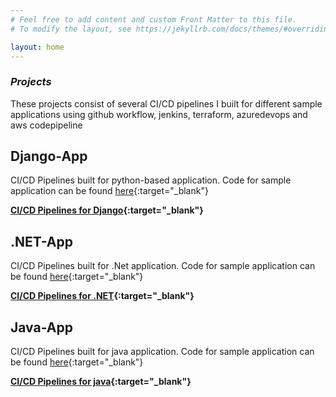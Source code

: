 ```yaml
---
# Feel free to add content and custom Front Matter to this file.
# To modify the layout, see https://jekyllrb.com/docs/themes/#overriding-theme-defaults

layout: home
---
```



### _Projects_
These projects consist of several CI/CD pipelines I built for different sample applications using github workflow, jenkins, terraform, azuredevops and aws codepipeline


## Django-App

CI/CD Pipelines built for python-based application. Code for sample application can be found [here](https://github.com/goekezie/djangoSampleApp){:target="_blank"}
 
**[CI/CD Pipelines for Django](https://github.com/goekezie/theCommitted/tree/main/Django-app){:target="_blank"}**


## .NET-App

CI/CD Pipelines built for .Net application. Code for sample application can be found [here](https://github.com/goekezie/mslearn-tailspin-spacegame-web){:target="_blank"}
 
**[CI/CD Pipelines for .NET](https://github.com/goekezie/theCommitted/tree/main/Net-app){:target="_blank"}**


## Java-App

CI/CD Pipelines built for java application. Code for sample application can be found [here](https://github.com/goekezie/javasample){:target="_blank"}
 
**[CI/CD Pipelines for java](https://github.com/goekezie/theCommitted/tree/main/Java-app){:target="_blank"}**



